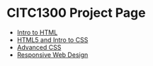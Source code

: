 # CITC1300 Project Page

<ul>
<li><a href="intro_to_html/index.html" target="blank">Intro to HTML</a></li>
<li><a href="HTML5_intro_to_css/index.html" target="blank">HTML5 and Intro to CSS</a></li>
<li><a href="adv_css/index.html" target="blank">Advanced CSS</a></li>
<li><a href="responsive/index.html" target="blank">Responsive Web Design</a></li>
</ul>